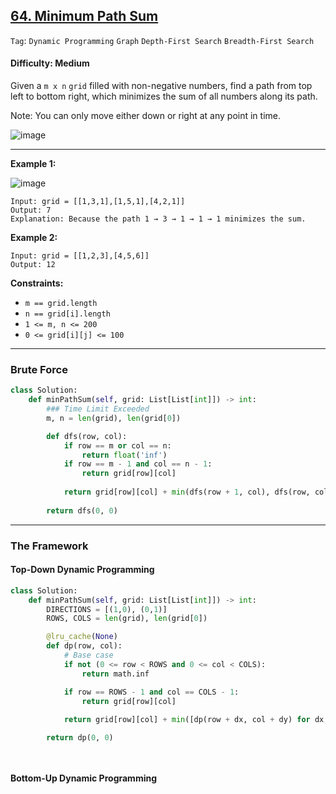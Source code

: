 ## [64. Minimum Path Sum](https://leetcode.com/problems/minimum-path-sum/)

```Tag```: ```Dynamic Programming``` ```Graph``` ```Depth-First Search``` ```Breadth-First Search``` 

#### Difficulty: Medium

Given a ```m x n``` ```grid``` filled with non-negative numbers, find a path from top left to bottom right, which minimizes the sum of all numbers along its path.

Note: You can only move either down or right at any point in time.

![image](https://user-images.githubusercontent.com/35042430/227823689-30b21db7-4c0a-400b-a78a-474b907fc5bd.png)

---

__Example 1:__

![image](https://assets.leetcode.com/uploads/2020/11/05/minpath.jpg)
```
Input: grid = [[1,3,1],[1,5,1],[4,2,1]]
Output: 7
Explanation: Because the path 1 → 3 → 1 → 1 → 1 minimizes the sum.
```

__Example 2:__
```
Input: grid = [[1,2,3],[4,5,6]]
Output: 12
```

__Constraints:__

- ```m == grid.length```
- ```n == grid[i].length```
- ```1 <= m, n <= 200```
- ```0 <= grid[i][j] <= 100```

---

### Brute Force

```Python
class Solution:
    def minPathSum(self, grid: List[List[int]]) -> int:
        ### Time Limit Exceeded
        m, n = len(grid), len(grid[0])

        def dfs(row, col):
            if row == m or col == n:
                return float('inf')
            if row == m - 1 and col == n - 1:
                return grid[row][col]
            
            return grid[row][col] + min(dfs(row + 1, col), dfs(row, col + 1))
        
        return dfs(0, 0)
```

---

### The Framework

#### Top-Down Dynamic Programming

```Python
class Solution:
    def minPathSum(self, grid: List[List[int]]) -> int:
        DIRECTIONS = [(1,0), (0,1)]
        ROWS, COLS = len(grid), len(grid[0])

        @lru_cache(None)
        def dp(row, col):
            # Base case
            if not (0 <= row < ROWS and 0 <= col < COLS):
                return math.inf

            if row == ROWS - 1 and col == COLS - 1:
                return grid[row][col]
            
            return grid[row][col] + min([dp(row + dx, col + dy) for dx, dy in DIRECTIONS])

        return dp(0, 0)
```

```Python

```

```Python

```

#### Bottom-Up Dynamic Programming
